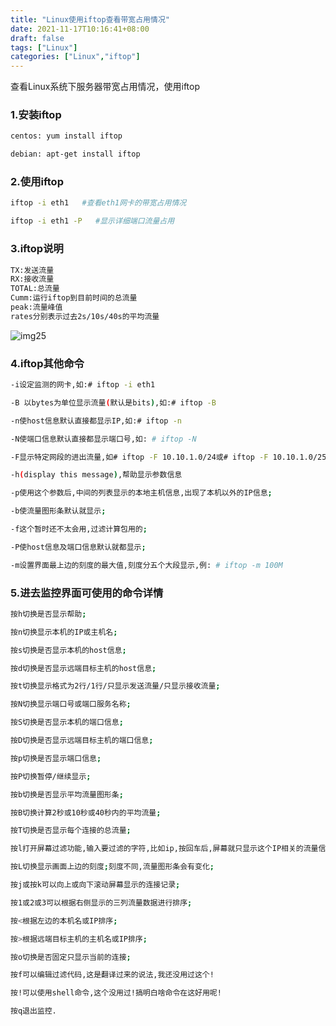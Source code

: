 ```yaml
---
title: "Linux使用iftop查看带宽占用情况"
date: 2021-11-17T10:16:41+08:00
draft: false
tags: ["Linux"]
categories: ["Linux","iftop"]
---
```


查看Linux系统下服务器带宽占用情况，使用iftop

### 1.安装iftop
```bash
centos: yum install iftop

debian: apt-get install iftop
```

### 2.使用iftop
```bash
iftop -i eth1   #查看eth1网卡的带宽占用情况

iftop -i eth1 -P   #显示详细端口流量占用
```

### 3.iftop说明
```bash
TX:发送流量
RX:接收流量
TOTAL:总流量
Cumm:运行iftop到目前时间的总流量
peak:流量峰值
rates分别表示过去2s/10s/40s的平均流量
```

![img25](/img/img25.png)


### 4.iftop其他命令
```bash
-i设定监测的网卡,如:# iftop -i eth1

-B 以bytes为单位显示流量(默认是bits),如:# iftop -B

-n使host信息默认直接都显示IP,如:# iftop -n

-N使端口信息默认直接都显示端口号,如: # iftop -N

-F显示特定网段的进出流量,如# iftop -F 10.10.1.0/24或# iftop -F 10.10.1.0/255.255.255.0

-h(display this message),帮助显示参数信息

-p使用这个参数后,中间的列表显示的本地主机信息,出现了本机以外的IP信息;

-b使流量图形条默认就显示;

-f这个暂时还不太会用,过滤计算包用的;

-P使host信息及端口信息默认就都显示;

-m设置界面最上边的刻度的最大值,刻度分五个大段显示,例: # iftop -m 100M
```

### 5.进去监控界面可使用的命令详情
```bash
按h切换是否显示帮助;

按n切换显示本机的IP或主机名;

按s切换是否显示本机的host信息;

按d切换是否显示远端目标主机的host信息;

按t切换显示格式为2行/1行/只显示发送流量/只显示接收流量;

按N切换显示端口号或端口服务名称;

按S切换是否显示本机的端口信息;

按D切换是否显示远端目标主机的端口信息;

按p切换是否显示端口信息;

按P切换暂停/继续显示;

按b切换是否显示平均流量图形条;

按B切换计算2秒或10秒或40秒内的平均流量;

按T切换是否显示每个连接的总流量;

按l打开屏幕过滤功能,输入要过滤的字符,比如ip,按回车后,屏幕就只显示这个IP相关的流量信息;

按L切换显示画面上边的刻度;刻度不同,流量图形条会有变化;

按j或按k可以向上或向下滚动屏幕显示的连接记录;

按1或2或3可以根据右侧显示的三列流量数据进行排序;

按<根据左边的本机名或IP排序;

按>根据远端目标主机的主机名或IP排序;

按o切换是否固定只显示当前的连接;

按f可以编辑过滤代码,这是翻译过来的说法,我还没用过这个!

按!可以使用shell命令,这个没用过!搞明白啥命令在这好用呢!

按q退出监控.
```